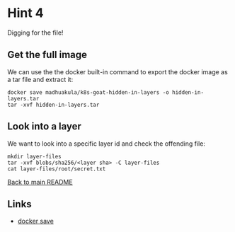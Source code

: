 # Hint 4
Digging for the file!

## Get the full image
We can use the the docker built-in command to export the docker image as a tar file and extract it:
```
docker save madhuakula/k8s-goat-hidden-in-layers -o hidden-in-layers.tar
tar -xvf hidden-in-layers.tar
```

## Look into a layer
We want to look into a specific layer id and check the offending file:
```
mkdir layer-files
tar -xvf blobs/sha256/<layer sha> -C layer-files
cat layer-files/root/secret.txt
```

[Back to main README](../README.md)

## Links
- [docker save](https://docs.docker.com/reference/cli/docker/image/save/)